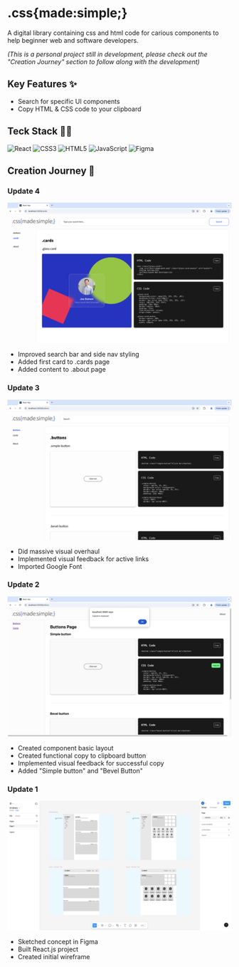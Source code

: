<h1>.css{made:simple;}</h1>
<p>A digital library containing css and html code for carious components to help beginner web and software developers.</p>
<p><i>(This is a personal project still in development, please check out the "Creation Journey" section to follow along with the development)</i></p>

<h2>Key Features ✨</h2>
<ul>
  <li>Search for specific UI components</li>
  <li>Copy HTML & CSS code to your clipboard</li>
</ul>


<h2>Teck Stack 👨‍💻</h2>

![React](https://img.shields.io/badge/react-%2320232a.svg?style=for-the-badge&logo=react&logoColor=%2361DAFB) ![CSS3](https://img.shields.io/badge/css3-%231572B6.svg?style=for-the-badge&logo=css3&logoColor=white) ![HTML5](https://img.shields.io/badge/html5-%23E34F26.svg?style=for-the-badge&logo=html5&logoColor=white) ![JavaScript](https://img.shields.io/badge/javascript-%23323330.svg?style=for-the-badge&logo=javascript&logoColor=%23F7DF1E) ![Figma](https://img.shields.io/badge/figma-%23F24E1E.svg?style=for-the-badge&logo=figma&logoColor=white)

<h2>Creation Journey 🚀</h2> 

<h3>Update 4</h3>
<img src="Process-Pictures/Update-4.png">
<ul>
  <li>Improved search bar and side nav styling</li>
  <li>Added first card to .cards page</li>
  <li>Added content to .about page</li>
</ul>

<h3>Update 3</h3>
<img src="Process-Pictures/Update-3.png">
<ul>
  <li>Did massive visual overhaul</li>
  <li>Implemented visual feedback for active links</li>
  <li>Imported Google Font</li>
</ul>

<h3>Update 2</h3>
<img src="Process-Pictures/Update-2.png">
<ul>
  <li>Created component basic layout</li>
  <li>Created functional copy to clipboard button</li>
  <li>Implemented visual feedback for successful copy</li>
  <li>Added "Simple button" and "Bevel Button"</li>
</ul>

<h3>Update 1</h3>
<img src="Process-Pictures/Update-1.png">
<ul>
  <li>Sketched concept in Figma</li>
  <li>Built React.js project</li>
  <li>Created initial wireframe</li>
</ul>
